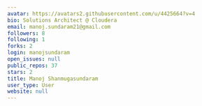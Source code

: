 ```yaml
---
avatar: https://avatars2.githubusercontent.com/u/4425664?v=4
bio: Solutions Architect @ Cloudera
email: manoj.sundaram21@gmail.com
followers: 8
following: 1
forks: 2
login: manojsundaram
open_issues: null
public_repos: 37
stars: 2
title: Manoj Shanmugasundaram
user_type: User
website: null
---
```

